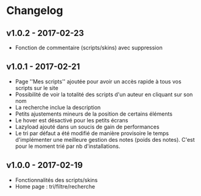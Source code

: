 # Changelog


## v1.0.2 - 2017-02-23

- Fonction de commentaire (scripts/skins) avec suppression

## v1.0.1 - 2017-02-21

- Page ''Mes scripts'' ajoutée pour avoir un accès rapide à tous vos scripts sur le site
- Possibilité de voir la totalité des scripts d'un auteur en cliquant sur son nom 
- La recherche inclue la description 
- Petits ajustements mineurs de la position de certains éléments
- Le hover est désactivé pour les petits écrans 
- Lazyload ajouté dans un soucis de gain de performances
- Le tri par défaut a été modifié de manière provisoire le temps d'implémenter une meilleure gestion des notes (poids des notes). C'est pour le moment trié par nb d'installations.

## v1.0.0 - 2017-02-19

- Fonctionnalités des scripts/skins  
- Home page : tri/filtre/recherche

